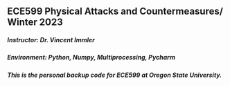 ## ECE599 Physical Attacks and Countermeasures/ Winter 2023
##### Instructor: Dr. Vincent Immler
##### Environment: Python, Numpy, Multiprocessing, Pycharm
##### This is the personal backup code for ECE599 at Oregon State University.

